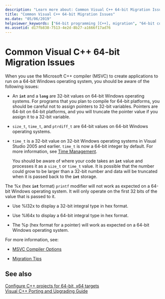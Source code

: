 ```yaml
---
description: "Learn more about: Common Visual C++ 64-bit Migration Issues"
title: "Common Visual C++ 64-bit Migration Issues"
ms.date: "05/06/2019"
helpviewer_keywords: ["64-bit programming [C++], migration", "64-bit compiler [C++], migration", "porting 32-bit code to 64-bit code", "migration [C++], 64-bit code issues", "32-bit code porting [C++]", "64-bit applications [C++]", "64-bit compiler [C++], porting 32-bit code", "Win64 [C++]"]
ms.assetid: d17fb838-7513-4e2d-8b27-a1666f17ad76
---
```

# Common Visual C++ 64-bit Migration Issues

When you use the Microsoft C++ compiler (MSVC) to create applications to run on a 64-bit Windows operating system, you should be aware of the following issues:

- An **`int`** and a **`long`** are 32-bit values on 64-bit Windows operating systems. For programs that you plan to compile for 64-bit platforms, you should be careful not to assign pointers to 32-bit variables. Pointers are 64-bit on 64-bit platforms, and you will truncate the pointer value if you assign it to a 32-bit variable.

- `size_t`, `time_t`, and `ptrdiff_t` are 64-bit values on 64-bit Windows operating systems.

- `time_t` is a 32-bit value on 32-bit Windows operating systems in Visual Studio 2005 and earlier. `time_t` is now a 64-bit integer by default. For more information, see [Time Management](../c-runtime-library/time-management.md).

   You should be aware of where your code takes an **`int`** value and processes it as a `size_t` or `time_t` value. It is possible that the number could grow to be larger than a 32-bit number and data will be truncated when it is passed back to the **`int`** storage.

The %x (hex **`int`** format) `printf` modifier will not work as expected on a 64-bit Windows operating system. It will only operate on the first 32 bits of the value that is passed to it.

- Use %I32x to display a 32-bit integral type in hex format.

- Use %I64x to display a 64-bit integral type in hex format.

- The %p (hex format for a pointer) will work as expected on a 64-bit Windows operating system.

For more information, see:

- [MSVC Compiler Options](reference/compiler-options.md)

- [Migration Tips](/windows/win32/WinProg64/migration-tips)

## See also

[Configure C++ projects for 64-bit, x64 targets](configuring-programs-for-64-bit-visual-cpp.md)<br/>
[Visual C++ Porting and Upgrading Guide](../porting/visual-cpp-porting-and-upgrading-guide.md)
